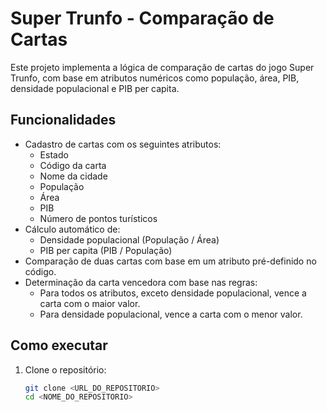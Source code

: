 # Super Trunfo - Comparação de Cartas

Este projeto implementa a lógica de comparação de cartas do jogo Super Trunfo, com base em atributos numéricos como população, área, PIB, densidade populacional e PIB per capita.

## Funcionalidades

- Cadastro de cartas com os seguintes atributos:
  - Estado
  - Código da carta
  - Nome da cidade
  - População
  - Área
  - PIB
  - Número de pontos turísticos
- Cálculo automático de:
  - Densidade populacional (População / Área)
  - PIB per capita (PIB / População)
- Comparação de duas cartas com base em um atributo pré-definido no código.
- Determinação da carta vencedora com base nas regras:
  - Para todos os atributos, exceto densidade populacional, vence a carta com o maior valor.
  - Para densidade populacional, vence a carta com o menor valor.

## Como executar

1. Clone o repositório:
   ```bash
   git clone <URL_DO_REPOSITORIO>
   cd <NOME_DO_REPOSITORIO>